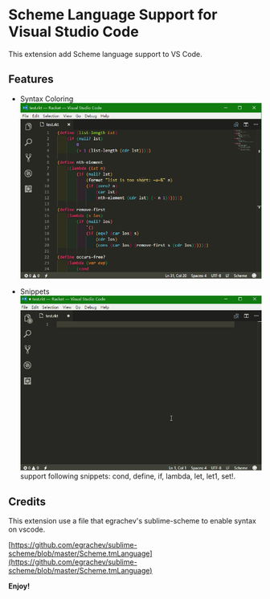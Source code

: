 # Scheme Language Support for Visual Studio Code

This extension add Scheme language support to VS Code.

## Features
* Syntax Coloring
![](./images/syntax.png)

* Snippets
![](./images/snippets.gif)
support following snippets: cond, define, if, lambda, let, let1, set!.

## Credits
This extension use a file that egrachev's sublime-scheme to enable syntax on vscode.

[https://github.com/egrachev/sublime-scheme/blob/master/Scheme.tmLanguage](https://github.com/egrachev/sublime-scheme/blob/master/Scheme.tmLanguage)

**Enjoy!**